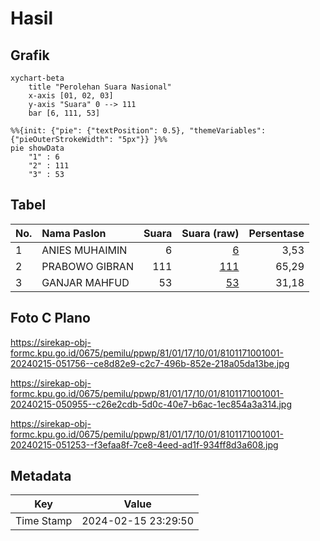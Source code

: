 # Hasil

## Grafik

```mermaid
xychart-beta
    title "Perolehan Suara Nasional"
    x-axis [01, 02, 03]
    y-axis "Suara" 0 --> 111
    bar [6, 111, 53]
```

```mermaid
%%{init: {"pie": {"textPosition": 0.5}, "themeVariables": {"pieOuterStrokeWidth": "5px"}} }%%
pie showData
    "1" : 6
    "2" : 111
    "3" : 53
```

## Tabel

| No. | Nama Paslon    | Suara | Suara (raw) | Persentase |
|:--- |:-------------- | -----:| -----------:| ----------:|
| 1   | ANIES MUHAIMIN | 6     | [6][p-1]    | 3,53       |
| 2   | PRABOWO GIBRAN | 111   | [111][p-2]  | 65,29      |
| 3   | GANJAR MAHFUD  | 53    | [53][p-3]   | 31,18      |


[p-1]: https://github.com/gigit-pemilu/pemilu-2024/blob/main/pilpres/hitung-suara/sub/81-maluku/sub/01-maluku-tengah/sub/17-kota-masohi/sub/1001-namaelo/sub/001-tps/sub/paslon-1.txt
[p-2]: https://github.com/gigit-pemilu/pemilu-2024/blob/main/pilpres/hitung-suara/sub/81-maluku/sub/01-maluku-tengah/sub/17-kota-masohi/sub/1001-namaelo/sub/001-tps/sub/paslon-2.txt
[p-3]: https://github.com/gigit-pemilu/pemilu-2024/blob/main/pilpres/hitung-suara/sub/81-maluku/sub/01-maluku-tengah/sub/17-kota-masohi/sub/1001-namaelo/sub/001-tps/sub/paslon-3.txt

## Foto C Plano

https://sirekap-obj-formc.kpu.go.id/0675/pemilu/ppwp/81/01/17/10/01/8101171001001-20240215-051756--ce8d82e9-c2c7-496b-852e-218a05da13be.jpg

https://sirekap-obj-formc.kpu.go.id/0675/pemilu/ppwp/81/01/17/10/01/8101171001001-20240215-050955--c26e2cdb-5d0c-40e7-b6ac-1ec854a3a314.jpg

https://sirekap-obj-formc.kpu.go.id/0675/pemilu/ppwp/81/01/17/10/01/8101171001001-20240215-051253--f3efaa8f-7ce8-4eed-ad1f-934ff8d3a608.jpg


## Metadata

| Key        | Value               |
| ---------- | ------------------- |
| Time Stamp | 2024-02-15 23:29:50 |



